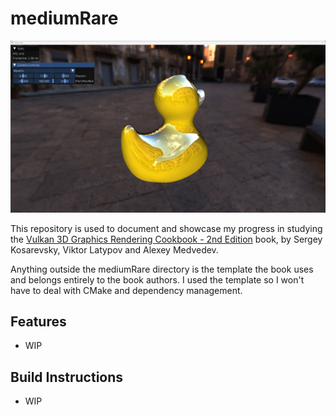 # mediumRare

![Current Progress](.github/progress1.png)

This repository is used to document and showcase my progress in studying the [Vulkan 3D Graphics Rendering Cookbook - 2nd Edition](https://github.com/PacktPublishing/3D-Graphics-Rendering-Cookbook-Second-Edition/tree/main) book, by Sergey Kosarevsky, Viktor Latypov and Alexey Medvedev.

Anything outside the mediumRare directory is the template the book uses and belongs entirely to the book authors. I used the template so I won't have to deal with CMake and dependency management.

## Features
- WIP

## Build Instructions
- WIP